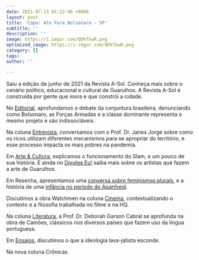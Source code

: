 ```yaml
---
date: 2021-07-13 02:22:40 +0000
layout: post
title: 'Capa: Ato Fora Bolsonaro - SP'
subtitle: ''
description: ''
image: https://i.imgur.com/QDkfkwR.png
optimized_image: https://i.imgur.com/QDkfkwR.png
category: []
tags: 
author: ''

---
```

Saiu a edição de  junho de 2021 da Revista A-Sol. Conheça mais sobre o cenário político, educacional e cultural de Guarulhos. A Revista A-Sol é construída por gente que mora e que constrói a cidade.

No [Editorial](http://cursinhoasol.com.br/revista/heranca-perversa-a-intima-relacao-entre-as-forcas-armadas-a-burguesia-e-o-bolsonarismo-jun-21/), aprofundamos o debate da conjuntura brasileira, denunciando como Bolsonaro, as Forças Armadas e a classe dominante representa o mesmo projeto e são indissociáveis.

Na coluna [Entrevista](http://cursinhoasol.com.br/revista/nos-a-pandemia-e-a-metropole-jun-21/), conversamos com o Prof. Dr. Janes Jorge sobre como os ricos utilizam diferentes mecanismos para se apropriar do território, e esse processo impacta os mais pobres na pandemia.

Em [Arte & Cultura](), explicamos o funcionamento do Slam, e um pouco de sua história. E ainda no [Divulga Eu!](http://cursinhoasol.com.br/revista/divulga-eu-jun-21/) saiba mais sobre os artistas que fazem a arte de Guarulhos.

Em Resenha, apresentamos uma [conversa sobre feminismos plurais](http://cursinhoasol.com.br/revista/lugar-fala-e-pluralidade-de-ideias-jun-21/), e a história de uma [infância no período do Apartheid](http://cursinhoasol.com.br/revista/a-historia-de-trevor-noah-vivendo-no-apartheid-jun-21/).

Discutimos a obra Watchmen na coluna [Cinema](), contextualizando o contexto e a filosofia trabalhada no filme e na HQ.

Na coluna [Literatura](http://cursinhoasol.com.br/revista/camoes-do-amor-ao-desconcerto-jun-21/), a Prof. Dr. Deborah Garson Cabral se aprofunda na obra de Camões, clássicos nos diversos países que fazem uso da língua portuguesa.

Em [Ensaios](), discutimos o que a ideologia lava-jatista esconde.

Na nova coluna Crônicas